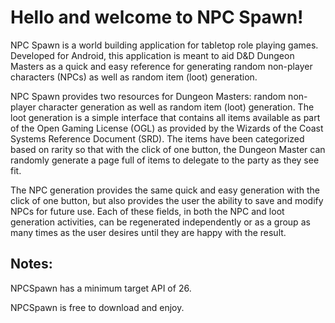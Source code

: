 # Hello and welcome to NPC Spawn!
NPC Spawn is a world building application for tabletop role playing games. Developed for Android, this application is meant to aid D&D Dungeon Masters as a quick and easy reference for generating random non-player characters (NPCs) as well as random item (loot) generation. 

NPC Spawn provides two resources for Dungeon Masters: random non-player character generation as well as random item (loot) generation. The loot generation is a simple interface that contains all items available as part of the Open Gaming License (OGL) as provided by the Wizards of the Coast Systems Reference Document (SRD). The items have been categorized based on rarity so that with the click of one button, the Dungeon Master can randomly generate a page full of items to delegate to the party as they see fit. 

The NPC generation provides the same quick and easy generation with the click of one button, but also provides the user the ability to save and modify NPCs for future use. Each of these fields, in both the NPC and loot generation activities, can be regenerated independently or as a group as many times as the user desires until they are happy with the result.

## Notes:
NPCSpawn has a minimum target API of 26. 

NPCSpawn is free to download and enjoy. 
